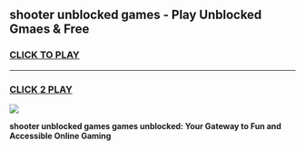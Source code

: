 
## shooter unblocked games - Play Unblocked Gmaes & Free
<h3>
<a href="https://premium.freeplayer.one?title=shooter_unblocked_games&ref=20F">CLICK TO PLAY</a></h3>
<hr>

<h3>
<a href="https://premium.freeplayer.one?title=shooter_unblocked_games&ref=20F">CLICK 2 PLAY</a>
  
</h3>

<a href="https://premium.freeplayer.one?title=shooter_unblocked_games&ref=20F/"><img src="https://clearcache.store/games.png"></a>


**shooter unblocked games games unblocked: Your Gateway to Fun and Accessible Online Gaming**
